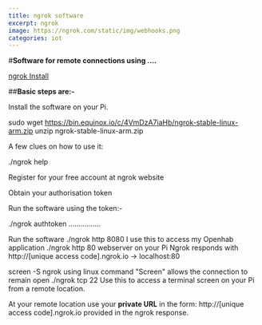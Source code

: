 ```yaml
---
title: ngrok software
excerpt: ngrok
image: https://ngrok.com/static/img/webhooks.png
categories: iot
---
```


#**Software for remote connections using ....**


[ngrok Install](https://ngrok.com/docs/2#getting-started)

##**Basic steps are:-**

Install the software on your Pi.

sudo wget https://bin.equinox.io/c/4VmDzA7iaHb/ngrok-stable-linux-arm.zip
 unzip ngrok-stable-linux-arm.zip

A few clues on how to use it: 

  ./ngrok help
  
Register for your free account at ngrok website

Obtain your authorisation token

Run the software using the token:- 

  ./ngrok authtoken ................

Run the software
  ./ngrok http 8080     I use this to access my Openhab application
  ./ngrok http 80        webserver on your Pi
Ngrok responds with http://[unique access code].ngrok.io -> localhost:80  
 
  screen -S ngrok        using linux command "Screen" allows the connection to remain open 
  ./ngrok tcp 22        Use this to access a terminal screen on your Pi from a remote location.
  
At your remote location use your **private URL** in the form: http://[unique access code].ngrok.io
provided in the ngrok response.   







